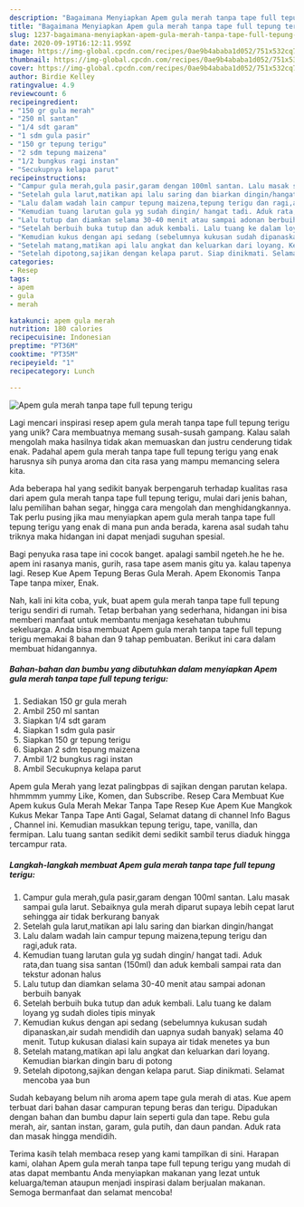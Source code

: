 ```yaml
---
description: "Bagaimana Menyiapkan Apem gula merah tanpa tape full tepung terigu yang Lezat Sekali"
title: "Bagaimana Menyiapkan Apem gula merah tanpa tape full tepung terigu yang Lezat Sekali"
slug: 1237-bagaimana-menyiapkan-apem-gula-merah-tanpa-tape-full-tepung-terigu-yang-lezat-sekali
date: 2020-09-19T16:12:11.959Z
image: https://img-global.cpcdn.com/recipes/0ae9b4ababa1d052/751x532cq70/apem-gula-merah-tanpa-tape-full-tepung-terigu-foto-resep-utama.jpg
thumbnail: https://img-global.cpcdn.com/recipes/0ae9b4ababa1d052/751x532cq70/apem-gula-merah-tanpa-tape-full-tepung-terigu-foto-resep-utama.jpg
cover: https://img-global.cpcdn.com/recipes/0ae9b4ababa1d052/751x532cq70/apem-gula-merah-tanpa-tape-full-tepung-terigu-foto-resep-utama.jpg
author: Birdie Kelley
ratingvalue: 4.9
reviewcount: 6
recipeingredient:
- "150 gr gula merah"
- "250 ml santan"
- "1/4 sdt garam"
- "1 sdm gula pasir"
- "150 gr tepung terigu"
- "2 sdm tepung maizena"
- "1/2 bungkus ragi instan"
- "Secukupnya kelapa parut"
recipeinstructions:
- "Campur gula merah,gula pasir,garam dengan 100ml santan. Lalu masak sampai gula larut. Sebaiknya gula merah diparut supaya lebih cepat larut sehingga air tidak berkurang banyak"
- "Setelah gula larut,matikan api lalu saring dan biarkan dingin/hangat"
- "Lalu dalam wadah lain campur tepung maizena,tepung terigu dan ragi,aduk rata."
- "Kemudian tuang larutan gula yg sudah dingin/ hangat tadi. Aduk rata,dan tuang sisa santan (150ml) dan aduk kembali sampai rata dan tekstur adonan halus"
- "Lalu tutup dan diamkan selama 30-40 menit atau sampai adonan berbuih banyak"
- "Setelah berbuih buka tutup dan aduk kembali. Lalu tuang ke dalam loyang yg sudah dioles tipis minyak"
- "Kemudian kukus dengan api sedang (sebelumnya kukusan sudah dipanaskan,air sudah mendidih dan uapnya sudah banyak) selama 40 menit. Tutup kukusan dialasi kain supaya air tidak menetes ya bun"
- "Setelah matang,matikan api lalu angkat dan keluarkan dari loyang. Kemudian biarkan dingin baru di potong"
- "Setelah dipotong,sajikan dengan kelapa parut. Siap dinikmati. Selamat mencoba yaa bun"
categories:
- Resep
tags:
- apem
- gula
- merah

katakunci: apem gula merah 
nutrition: 180 calories
recipecuisine: Indonesian
preptime: "PT36M"
cooktime: "PT35M"
recipeyield: "1"
recipecategory: Lunch

---
```



![Apem gula merah tanpa tape full tepung terigu](https://img-global.cpcdn.com/recipes/0ae9b4ababa1d052/751x532cq70/apem-gula-merah-tanpa-tape-full-tepung-terigu-foto-resep-utama.jpg)

Lagi mencari inspirasi resep apem gula merah tanpa tape full tepung terigu yang unik? Cara membuatnya memang susah-susah gampang. Kalau salah mengolah maka hasilnya tidak akan memuaskan dan justru cenderung tidak enak. Padahal apem gula merah tanpa tape full tepung terigu yang enak harusnya sih punya aroma dan cita rasa yang mampu memancing selera kita.

Ada beberapa hal yang sedikit banyak berpengaruh terhadap kualitas rasa dari apem gula merah tanpa tape full tepung terigu, mulai dari jenis bahan, lalu pemilihan bahan segar, hingga cara mengolah dan menghidangkannya. Tak perlu pusing jika mau menyiapkan apem gula merah tanpa tape full tepung terigu yang enak di mana pun anda berada, karena asal sudah tahu triknya maka hidangan ini dapat menjadi suguhan spesial.

Bagi penyuka rasa tape ini cocok banget. apalagi sambil ngeteh.he he he. apem ini rasanya manis, gurih, rasa tape asem manis gitu ya. kalau tapenya lagi. Resep Kue Apem Tepung Beras Gula Merah. Apem Ekonomis Tanpa Tape tanpa mixer, Enak.


Nah, kali ini kita coba, yuk, buat apem gula merah tanpa tape full tepung terigu sendiri di rumah. Tetap berbahan yang sederhana, hidangan ini bisa memberi manfaat untuk membantu menjaga kesehatan tubuhmu sekeluarga. Anda bisa membuat Apem gula merah tanpa tape full tepung terigu memakai 8 bahan dan 9 tahap pembuatan. Berikut ini cara dalam membuat hidangannya.

<!--inarticleads1-->

##### Bahan-bahan dan bumbu yang dibutuhkan dalam menyiapkan Apem gula merah tanpa tape full tepung terigu:

1. Sediakan 150 gr gula merah
1. Ambil 250 ml santan
1. Siapkan 1/4 sdt garam
1. Siapkan 1 sdm gula pasir
1. Siapkan 150 gr tepung terigu
1. Siapkan 2 sdm tepung maizena
1. Ambil 1/2 bungkus ragi instan
1. Ambil Secukupnya kelapa parut


Apem gula Merah yang lezat palingbpas di sajikan dengan parutan kelapa. hhmmmm yummy Like, Komen, dan Subscribe. Resep Cara Membuat Kue Apem kukus Gula Merah Mekar Tanpa Tape Resep Kue Apem Kue Mangkok Kukus Mekar Tanpa Tape Anti Gagal, Selamat datang di channel Info Bagus , Channel ini. Kemudian masukkan tepung terigu, tape, vanilla, dan fermipan. Lalu tuang santan sedikit demi sedikit sambil terus diaduk hingga tercampur rata. 

<!--inarticleads2-->

##### Langkah-langkah membuat Apem gula merah tanpa tape full tepung terigu:

1. Campur gula merah,gula pasir,garam dengan 100ml santan. Lalu masak sampai gula larut. Sebaiknya gula merah diparut supaya lebih cepat larut sehingga air tidak berkurang banyak
1. Setelah gula larut,matikan api lalu saring dan biarkan dingin/hangat
1. Lalu dalam wadah lain campur tepung maizena,tepung terigu dan ragi,aduk rata.
1. Kemudian tuang larutan gula yg sudah dingin/ hangat tadi. Aduk rata,dan tuang sisa santan (150ml) dan aduk kembali sampai rata dan tekstur adonan halus
1. Lalu tutup dan diamkan selama 30-40 menit atau sampai adonan berbuih banyak
1. Setelah berbuih buka tutup dan aduk kembali. Lalu tuang ke dalam loyang yg sudah dioles tipis minyak
1. Kemudian kukus dengan api sedang (sebelumnya kukusan sudah dipanaskan,air sudah mendidih dan uapnya sudah banyak) selama 40 menit. Tutup kukusan dialasi kain supaya air tidak menetes ya bun
1. Setelah matang,matikan api lalu angkat dan keluarkan dari loyang. Kemudian biarkan dingin baru di potong
1. Setelah dipotong,sajikan dengan kelapa parut. Siap dinikmati. Selamat mencoba yaa bun


Sudah kebayang belum nih aroma apem tape gula merah di atas. Kue apem terbuat dari bahan dasar campuran tepung beras dan terigu. Dipadukan dengan bahan dan bumbu dapur lain seperti gula dan tape. Rebu gula merah, air, santan instan, garam, gula putih, dan daun pandan. Aduk rata dan masak hingga mendidih. 

Terima kasih telah membaca resep yang kami tampilkan di sini. Harapan kami, olahan Apem gula merah tanpa tape full tepung terigu yang mudah di atas dapat membantu Anda menyiapkan makanan yang lezat untuk keluarga/teman ataupun menjadi inspirasi dalam berjualan makanan. Semoga bermanfaat dan selamat mencoba!
